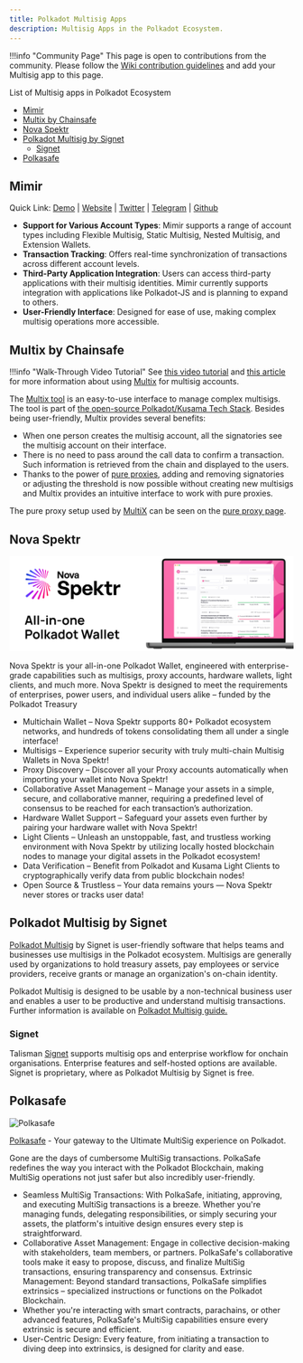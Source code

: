 ```yaml
---
title: Polkadot Multisig Apps
description: Multisig Apps in the Polkadot Ecosystem.
---
```


!!!info "Community Page"
    This page is open to contributions from the community. Please follow the
    [Wiki contribution guidelines](https://github.com/w3f/polkadot-wiki#contributing-to-documentation)
    and add your Multisig app to this page.

List of Multisig apps in Polkadot Ecosystem

- [Mimir](#mimir)
- [Multix by Chainsafe](#multix-by-chainsafe)
- [Nova Spektr](#nova-spektr)
- [Polkadot Multisig by Signet](#polkadot-multisig-by-signet)
  - [Signet](#signet)
- [Polkasafe](#polkasafe)

## Mimir

Quick Link: [Demo](https://www.youtube.com/watch?v=amm_Vk0vzP4&t=43s) |
[Website](https://app.mimir.global/) | [Twitter](https://twitter.com/Mimir_global) |
[Telegram](https://t.me/+t7vZ1kXV5h1kNGQ9) | [Github](https://github.com/mimir-labs)

- **Support for Various Account Types**: Mimir supports a range of account types including Flexible
  Multisig, Static Multisig, Nested Multisig, and Extension Wallets.
- **Transaction Tracking**: Offers real-time synchronization of transactions across different
  account levels.
- **Third-Party Application Integration**: Users can access third-party applications with their
  multisig identities. Mimir currently supports integration with applications like Polkadot-JS and
  is planning to expand to others.
- **User-Friendly Interface**: Designed for ease of use, making complex multisig operations more
  accessible.

## Multix by Chainsafe

!!!info "Walk-Through Video Tutorial"
    See [this video tutorial](https://www.youtube.com/watch?v=APxPsawebJw) and [this article](https://blog.chainsafe.io/multix-a-simple-interface-to-manage-complex-multisigs-on-polkadot-97328be26f9d) for more information about using [Multix](https://multix.chainsafe.io/) for multisig accounts.

The [Multix tool](https://multix.chainsafe.io/) is an easy-to-use interface to manage complex multisigs. The tool is part of [the open-source Polkadot/Kusama Tech Stack](../build-open-source.md#user-interface). Besides being user-friendly, Multix provides several benefits:

- When one person creates the multisig account, all the signatories see the multisig account on
  their interface.
- There is no need to pass around the call data to confirm a transaction. Such information is
  retrieved from the chain and displayed to the users.
- Thanks to the power of [pure proxies](../../learn/basics/accounts/learn-proxies-pure.md), adding and removing signatories or adjusting the threshold is now possible without creating new multisigs and Multix provides an intuitive interface to work with pure proxies.

The pure proxy setup used by [MultiX](https://github.com/ChainSafe/Multix) can be seen on the
[pure proxy page](../../learn/basics/accounts/learn-proxies-pure.md#why-pure-proxy).

## Nova Spektr

![](https://github.com/Leemo94/polkadot-wiki/blob/master/docs/assets/nova_spektr.png?raw=true)

Nova Spektr is your all-in-one Polkadot Wallet, engineered with enterprise-grade capabilities such
as multisigs, proxy accounts, hardware wallets, light clients, and much more. Nova Spektr is
designed to meet the requirements of enterprises, power users, and individual users alike – funded
by the Polkadot Treasury

- Multichain Wallet – Nova Spektr supports 80+ Polkadot ecosystem networks, and hundreds of tokens
  consolidating them all under a single interface!
- Multisigs – Experience superior security with truly multi-chain Multisig Wallets in Nova Spektr!
- Proxy Discovery – Discover all your Proxy accounts automatically when importing your wallet into
  Nova Spektr!
- Collaborative Asset Management – Manage your assets in a simple, secure, and collaborative manner,
  requiring a predefined level of consensus to be reached for each transaction’s authorization.
- Hardware Wallet Support – Safeguard your assets even further by pairing your hardware wallet with
  Nova Spektr!
- Light Clients – Unleash an unstoppable, fast, and trustless working environment with Nova Spektr
  by utilizing locally hosted blockchain nodes to manage your digital assets in the Polkadot
  ecosystem!
- Data Verification – Benefit from Polkadot and Kusama Light Clients to cryptographically verify
  data from public blockchain nodes!
- Open Source & Trustless – Your data remains yours — Nova Spektr never stores or tracks user data!

## Polkadot Multisig by Signet

[Polkadot Multisig](https://polkadotmultisig.com/) by Signet is user-friendly software that helps
teams and businesses use multisigs in the Polkadot ecosystem. Multisigs are generally used by
organizations to hold treasury assets, pay employees or service providers, receive grants or manage
an organization's on-chain identity.

Polkadot Multisig is designed to be usable by a non-technical business user and enables a user to be
productive and understand multisig transactions. Further information is available on
[Polkadot Multisig guide.](https://guide.polkadotmultisig.com/en)

### Signet

Talisman [Signet](https://www.talisman.xyz/signet) supports multisig ops and enterprise workflow for
onchain organisations. Enterprise features and self-hosted options are available. Signet is
proprietary, where as Polkadot Multisig by Signet is free.

## Polkasafe

![Polkasafe](https://github.com/w3f/polkadot-wiki/assets/874046/586bf051-a7fb-43c0-957e-0b659d50c9ab)

[Polkasafe](https://polkasafe.xyz) - Your gateway to the Ultimate MultiSig experience on Polkadot.

Gone are the days of cumbersome MultiSig transactions. PolkaSafe redefines the way you interact with
the Polkadot Blockchain, making MultiSig operations not just safer but also incredibly
user-friendly.

- Seamless MultiSig Transactions: With PolkaSafe, initiating, approving, and executing MultiSig
  transactions is a breeze. Whether you're managing funds, delegating responsibilities, or simply
  securing your assets, the platform's intuitive design ensures every step is straightforward.
- Collaborative Asset Management: Engage in collective decision-making with stakeholders, team
  members, or partners. PolkaSafe's collaborative tools make it easy to propose, discuss, and
  finalize MultiSig transactions, ensuring transparency and consensus. Extrinsic Management: Beyond
  standard transactions, PolkaSafe simplifies extrinsics – specialized instructions or functions on
  the Polkadot Blockchain.
- Whether you're interacting with smart contracts, parachains, or other advanced features,
  PolkaSafe's MultiSig capabilities ensure every extrinsic is secure and efficient.
- User-Centric Design: Every feature, from initiating a transaction to diving deep into extrinsics,
  is designed for clarity and ease.
